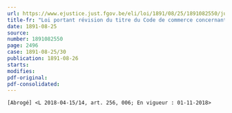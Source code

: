 ```yaml
---
url: https://www.ejustice.just.fgov.be/eli/loi/1891/08/25/1891082550/justel
title-fr: "Loi portant révision du titre du Code de commerce concernant les contrats de transport. - CODE DE COMMERCE : LIVRE I _ TITRE VIIbis. _ Du contrat de transport. (NOTE : Consultation des versions antérieures à partir du 27-03-1991 et mise à jour au 27-04-2018) Voir modification(s)"
date: 1891-08-25
source:
number: 1891082550
page: 2496
case: 1891-08-25/30
publication: 1891-08-26
starts:
modifies:
pdf-original:
pdf-consolidated:
---
```


`[Abrogé] <L 2018-04-15/14, art. 256, 006; En vigueur : 01-11-2018>`
